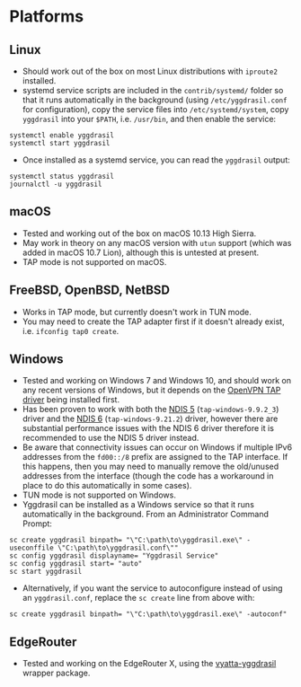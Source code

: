 # Platforms

## Linux

- Should work out of the box on most Linux distributions with `iproute2` installed.
- systemd service scripts are included in the `contrib/systemd/` folder so that it runs automatically in the background (using `/etc/yggdrasil.conf` for configuration), copy the service files into `/etc/systemd/system`, copy `yggdrasil` into your `$PATH`, i.e. `/usr/bin`, and then enable the service:
```
systemctl enable yggdrasil
systemctl start yggdrasil
```
- Once installed as a systemd service, you can read the `yggdrasil` output:
```
systemctl status yggdrasil
journalctl -u yggdrasil
```

## macOS

- Tested and working out of the box on macOS 10.13 High Sierra.
- May work in theory on any macOS version with `utun` support (which was added in macOS 10.7 Lion), although this is untested at present.
- TAP mode is not supported on macOS.

## FreeBSD, OpenBSD, NetBSD

- Works in TAP mode, but currently doesn't work in TUN mode.
- You may need to create the TAP adapter first if it doesn't already exist, i.e. `ifconfig tap0 create`.

## Windows

- Tested and working on Windows 7 and Windows 10, and should work on any recent versions of Windows, but it depends on the [OpenVPN TAP driver](https://openvpn.net/index.php/open-source/downloads.html) being installed first.
- Has been proven to work with both the [NDIS 5](https://swupdate.openvpn.org/community/releases/tap-windows-9.9.2_3.exe) (`tap-windows-9.9.2_3`) driver and the [NDIS 6](https://swupdate.openvpn.org/community/releases/tap-windows-9.21.2.exe) (`tap-windows-9.21.2`) driver, however there are substantial performance issues with the NDIS 6 driver therefore it is recommended to use the NDIS 5 driver instead.
- Be aware that connectivity issues can occur on Windows if multiple IPv6 addresses from the `fd00::/8` prefix are assigned to the TAP interface. If this happens, then you may need to manually remove the old/unused addresses from the interface (though the code has a workaround in place to do this automatically in some cases).
- TUN mode is not supported on Windows.
- Yggdrasil can be installed as a Windows service so that it runs automatically in the background. From an Administrator Command Prompt:
```
sc create yggdrasil binpath= "\"C:\path\to\yggdrasil.exe\" -useconffile \"C:\path\to\yggdrasil.conf\""
sc config yggdrasil displayname= "Yggdrasil Service"
sc config yggdrasil start= "auto"
sc start yggdrasil
```
- Alternatively, if you want the service to autoconfigure instead of using an `yggdrasil.conf`, replace the `sc create` line from above with:
```
sc create yggdrasil binpath= "\"C:\path\to\yggdrasil.exe\" -autoconf"
```

## EdgeRouter

- Tested and working on the EdgeRouter X, using the [vyatta-yggdrasil](https://github.com/neilalexander/vyatta-yggdrasil) wrapper package.
